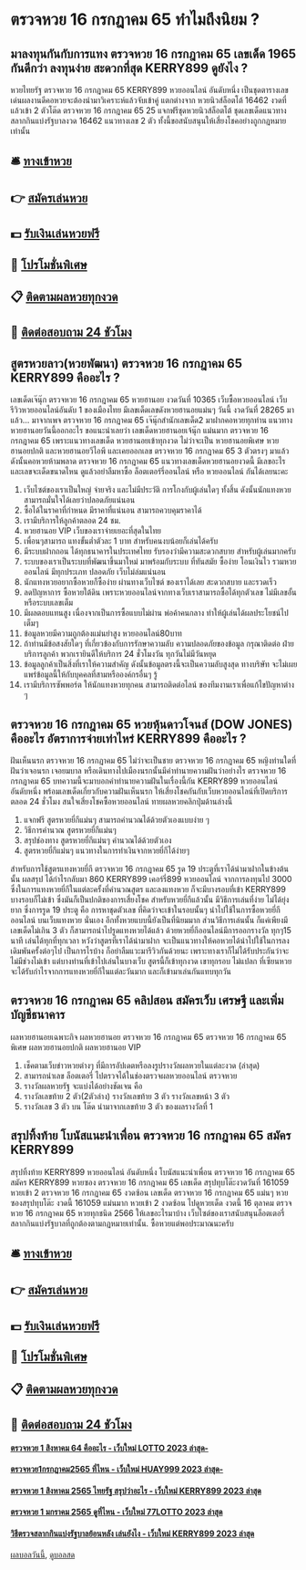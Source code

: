 # ตรวจหวย 16 กรกฎาคม 65 ทำไมถึงนิยม ?
## มาลงทุนกันกับการแทง ตรวจหวย 16 กรกฎาคม 65 เลขเด็ด 1965 กันดีกว่า ลงทุนง่าย สะดวกที่สุด KERRY899 ดูยังไง ?
หวยไทยรัฐ ตรวจหวย 16 กรกฎาคม 65 KERRY899 หวยออนไลน์ อันดับหนึ่ง เป็นชุดตารางเลขเด่นผลงานดีคอหวยจะต้องนำมาวิเคราะห์แล้วจับเข้าคู่ แตกต่างจาก หวยนิวส์ล็อตโต้ 16462 งวดที่แล้วเข้า 2 ตัวโต๊ด ตรวจหวย 16 กรกฎาคม 65 25 แจกฟรีชุดหวยนิวส์ล็อตโต้ ชุดเลขเด็ดแนวทางสลากกินแบ่งรัฐบาลงวด 16462 แนวทางเลข 2 ตัว ทั้งนี้ขอสนับสนุนให้เสี่ยงโชคอย่างถูกกฎหมายเท่านั้น

## 🛎 [ทางเข้าหวย](https://bit.ly/3BG5bNw)
## 👉 [สมัครเล่นหวย](https://bit.ly/3BG5bNw)
## 💵 [รับเงินเล่นหวยฟรี](https://bit.ly/3C3mvgS)
## 👑 [โปรโมชั่นพิเศษ](https://bit.ly/3C3mvgS)
## 📋 [ติดตามผลหวยทุกงวด](https://bit.ly/3C3mvgS)
## 📱 [ติดต่อสอบถาม 24 ชัวโมง](https://bit.ly/3C3mvgS)

## สูตรหวยลาว(หวยพัฒนา) ตรวจหวย 16 กรกฎาคม 65 KERRY899 คืออะไร ?
เลขเด็ดเจ๊นุ๊ก ตรวจหวย 16 กรกฎาคม 65 หวยฮานอย งวดวันที่ 10365
เว็บซื้อหวยออนไลน์ เว็บรีวิวหวยออนไลน์อันดับ 1 ของเมืองไทย มีเลขเด็ดเลขดังหวยฮานอยแม่นๆ วันนี้ งวดวันที่ 28265 มาแล้ว… มาจากเพจ ตรวจหวย 16 กรกฎาคม 65 เจ๊นุ๊กสำนักเลขเด็ด2 มาฝากคอหวยทุกท่าน แนวทางหวยฮานอยวันนี้ออกอะไร ขอแนะนำเลยว่า เลขเด็ดหวยฮานอยเจ้นุ๊ก แม่นมาก ตรวจหวย 16 กรกฎาคม 65 เพราะแนวทางเลขเด็ด หวยฮานอยเข้าทุกงวด ไม่ว่าจะเป็น หวยฮานอยพิเศษ หวยฮานอยปกติ และหวยฮานอยวีไอพี และเคยออกเลข ตรวจหวย 16 กรกฎาคม 65 3 ตัวตรงๆ มาแล้ว ดังนั้นคอหวยห้ามพลาด ตรวจหวย 16 กรกฎาคม 65 แนวทางเลขเด็ดหวยฮานอยงวดนี้ มีเลขอะไร และเลขจะเด็ดขนาดไหน ดูแล้วอย่าลืมหาซื้อ ล็อตเตอร์รี่ออนไลน์ หรือ หวยออนไลน์ กันได้เลยนะคะ
1. เว็บไซต์ของเราเป็นใหญ่ จ่ายจริง และไม่มีประวัติ การโกงกับผู้เล่นใดๆ ทั้งสิ้น ดังนั้นนักแทงหวยสามารถมั่นใจได้เลยว่าปลอดภัยแน่นอน
2. ซื้อได้ในราคาที่กำหนด มีราคาที่แน่นอน สามารถควบคุมราคาได้
3. เรามีบริการให้ลูกค้าตลอด 24 ชม.
4. หวยฮานอย VIP เว็บของเราจ่ายเยอะที่สุดในไทย
5. เพื่อนๆสามารถ แทงขั้นต่ำตัวละ 1 บาท สำหรับคนงบน้อยก็เล่นได้ครับ
6. มีระบบฝากถอน ได้ทุกธนาคารในประเทศไทย รับรองว่ามีความสะดวกสบาย สำหรับผู้เล่นมากครับ
7. ระบบของเราเป็นระบบที่พัฒนาขึ้นมาใหม่ มาพร้อมกับระบบ ที่ทันสมัย ซื้อง่าย โอนเงินไว รวมหวยออนไลน์ มีทุกประเภท ปลอดภัย เว็บไม่ล่มแน่นอน
8. นักแทงหวยอยากซื้อหวยก็ซื้อง่าย ผ่านทางเว็บไซต์ ของเราได้เลย สะดวกสบาย และรวดเร็ว
9. ลดปัญหาการ ซื้อหวยใต้ดิน เพราะหวยออนไลน์จากทางเว็บเราสามารถซื้อได้ทุกตัวเลข ไม่มีเลขอั้น หรือระบบเลขเต็ม
10. มีผลตอบแทนสูง เนื่องจากเป็นการซื้อแบบไม่ผ่าน พ่อค้าคนกลาง ทำให้ผู้เล่นได้ผลประโยชน์ไปเต็มๆ
11. ข้อมูลหวยมีความถูกต้องแม่นยำสูง หวยออนไลน์80บาท
12. ถ้าท่านมีข้อสงสัยใดๆ ที่เกี่ยวข้องกับการรักษาความลับ ความปลอดภัยของข้อมูล กรุณาติดต่อ ฝ่ายบริการลูกค้า พวกเรายินดีให้บริการ 24 ชั่วโมงวัน ทุกวันไม่มีวันหยุด
13. ข้อมูลลูกค้าเป็นสิ่งที่เราให้ความสำคัญ ดังนั้นข้อมูลตรงนี้จะเป็นความลับสูงสุด ทางบริษัท จะไม่เผยแพร่ข้อมูลนี้ให้กับบุคคลที่สามหรือองค์กรอื่นๆ รู้
14. เรามีบริการซัพพอร์ต ให้นักแทงหวยทุกคน สามารถติดต่อไลน์ ของทีมงานเราเพื่อแก้ไขปัญหาต่าง ๆ

## ตรวจหวย 16 กรกฎาคม 65 หวยหุ้นดาวโจนส์ (DOW JONES) คืออะไร อัตราการจ่ายเท่าไหร่ KERRY899 คืออะไร ?
ฝันเห็นนรก ตรวจหวย 16 กรกฎาคม 65 ไม่ว่าจะเป็นชาย ตรวจหวย 16 กรกฎาคม 65 หญิงท่านใดที่ฝันว่าเจอนรก เจอยมบาล หรือเดินทางไปเมืองนรกนั้นมีคำทำนายความฝันว่าอย่างไร ตรวจหวย 16 กรกฎาคม 65 บทความนี้จะมาบอกคำทำนายความฝันในเรื่องนี้กัน KERRY899 หวยออนไลน์ อันดับหนึ่ง พร้อมเลขเด็ดเกี่ยวกับความฝันเห็นนรก ให้เสี่ยงโชคกันกับเว็บหวยออนไลน์ที่เปิดบริการ ตลอด 24 ชั่วโมง
สนใจเสี่ยงโชคซื้อหวยออนไลน์ ทายผลหวยคลิกปุ่มด้านล่างนี้
1. แจกฟรี สูตรหวยยี่กีแม่นๆ สามารถคำนวณได้ด้วยตัวเองแบบง่าย ๆ
2. วิธีการคำนวณ สูตรหวยยี่กีแม่นๆ
3. สรุปช่องทาง สูตรหวยยี่กีแม่นๆ คำนวณได้ด้วยตัวเอง
4. สูตรหวยยี่กีแม่นๆ แนวทางในการทำเงินจากหวยยี่กีได้ง่ายๆ

สำหรับการใช้สูตรแทงหวยยี่กี ตรวจหวย 16 กรกฎาคม 65 รูด 19 ประตูที่เราได้นำมาฝากในข้างต้นนั้น ผลสรุป ได้กำไรกลับมา 860 KERRY899 เคอร์รี่899 หวยออนไลน์ จากการลงทุนไป 3000 ซึ่งในการแทงหวยยี่กีในแต่ละครั้งที่คำนวณสูตร และลงแทงหวย ก็จะมีบางรอบที่เข้า KERRY899 บางรอบก็ไม่เข้า ซึ่งมันก็เป็นปกติของการเสี่ยงโชค
สำหรับหวยยี่กีแล้วนั้น มีวิธีการเล่นที่ง่าย ไม่ได้ยุ่งยาก ซึ่งการรูด 19 ประตู คือ การหาชุดตัวเลข ที่คิดว่าจะเข้าในรอบนั้นๆ นำไปใช้ในการซื้อหวยยี่กีออนไลน์ บนเว็บแทงหวย นั่นเอง อีกทั้งหวยแบบนี้ยังเป็นที่นิยมมาก ส่วนวิธีการเล่นนั้น ก็แค่เพียงมีเลขเด็ดไม่เกิน 3 ตัว ก็สามารถนำไปรูดแทงหวยได้แล้ว
ด้วยหวยยี่กีออนไลน์มีการออกรางวัล ทุกๆ15 นาที เล่นได้ทุกที่ทุกเวลา หวังว่าสูตรที่เราได้นำมาฝาก จะเป็นแนวทางให้คอหวยได้นำไปใช้ในการลงเดิมพันครั้งต่อๆไป เป็นการไรบ้าง ก็อย่าลืมแวะมารีวิวกันด้วยนะ
เพราะทางเราก็ไม่ได้รับประกันว่าจะไม่มีช่วงไม่เข้า แต่บางท่านที่เข้าไปเล่นในบางเว็บ สูตรนี้ก็เข้าทุกงวด เขาทุกรอบ ไม่แปลก ที่เซียนหวยจะได้รับกำไรจากการแทงหวยยี่กีในแต่ละวันมาก และก็เข้ามาเล่นกันแทบทุกวัน

## ตรวจหวย 16 กรกฎาคม 65 คลิปสอน สมัครเว็บ เศรษฐี และเพิ่มบัญชีธนาคาร
ผลหวยฮานอยเฉพาะกิจ
ผลหวยฮานอย ตรวจหวย 16 กรกฎาคม 65 ตรวจหวย 16 กรกฎาคม 65 พิเศษ
ผลหวยฮานอยปกติ
ผลหวยฮานอย VIP
1. เช็คตามเว็บข่าวหวยต่างๆ ที่มีการอัปเดตหรือลงรูปรางวัลผลหวยในแต่ละงวด (ล่าสุด)
2. สามารถนำเลข ล็อตเตอรี่ ไปตรวจได้ในช่องตรวจผลหวยออนไลน์ ตรวจหวย
3. รางวัลผลหวยรัฐ จะแบ่งได้อย่างชัดเจน คือ
4. รางวัลเลขท้าย 2 ตัว(2ตัวล่าง) รางวัลเลขท้าย 3 ตัว รางวัลเลขหน้า 3 ตัว
5. รางวัลเลข 3 ตัว บน โต๊ด นำมาจากเลขท้าย 3 ตัว ของผลรางวัลที่ 1

## สรุปทิ้งท้าย โบนัสแนะนำเพื่อน ตรวจหวย 16 กรกฎาคม 65 สมัคร KERRY899
สรุปทิ้งท้าย KERRY899 หวยออนไลน์ อันดับหนึ่ง โบนัสแนะนำเพื่อน ตรวจหวย 16 กรกฎาคม 65 สมัคร KERRY899 หวยซอง ตรวจหวย 16 กรกฎาคม 65 เลขเด็ด สรุปทุบโต๊ะงวดวันที่ 161059 หวยเข้า 2 ตรวจหวย 16 กรกฎาคม 65 งวดซ้อน
เลขเด็ด ตรวจหวย 16 กรกฎาคม 65 แม่นๆ หวยซองสรุปทุบโต๊ะ งวดนี้ 161059 แม่นมาก หวยเข้า 2 งวดซ้อน ไปดูหวยเด็ด งวดนี้ 16 ตุลาคม ตรวจหวย 16 กรกฎาคม 65 หวยทุกชนิด 2566 ให้เลขอะไรมาบ้าง
เว็บไซต์ของเราสนับสนุนล็อตเตอรี่สลากกินแบ่งรัฐบาลที่ถูกต้องตามกฏหมายเท่านั้น. ซื้อหวยแต่พอประมาณนะครับ

## 🛎 [ทางเข้าหวย](https://bit.ly/3BG5bNw)
## 👉 [สมัครเล่นหวย](https://bit.ly/3BG5bNw)
## 💵 [รับเงินเล่นหวยฟรี](https://bit.ly/3C3mvgS)
## 👑 [โปรโมชั่นพิเศษ](https://bit.ly/3C3mvgS)
## 📋 [ติดตามผลหวยทุกงวด](https://bit.ly/3C3mvgS)
## 📱 [ติดต่อสอบถาม 24 ชัวโมง](https://bit.ly/3C3mvgS)

#### [ตรวจหวย 1 สิงหาคม 64 คืออะไร - เว็บใหม่ LOTTO 2023 ล่าสุด-](https://atom.io/themes/ตรวจหวย%201%20สิงหาคม%2064%20คืออะไร%20-%20เว็บใหม่%20lotto%202023%20ล่าสุด-)
#### [ตรวจหวย1กรกฎาคม2565 ที่ไหน - เว็บใหม่ HUAY999 2023 ล่าสุด-](https://atom.io/themes/ตรวจหวย1กรกฎาคม2565%20ที่ไหน%20-%20เว็บใหม่%20huay999%202023%20ล่าสุด-)
#### [ตรวจหวย 1 สิงหาคม 2565 ไทยรัฐ สรุปว่าอะไร - เว็บใหม่ KERRY899 2023 ล่าสุด](https://atom.io/themes/ตรวจหวย%201%20สิงหาคม%202565%20ไทยรัฐ%20สรุปว่าอะไร%20-%20เว็บใหม่%20kerry899%202023%20ล่าสุด)
#### [ตรวจหวย 1 มกราคม 2565 ดูที่ไหน - เว็บใหม่ 77LOTTO 2023 ล่าสุด](https://atom.io/themes/ตรวจหวย%201%20มกราคม%202565%20ดูที่ไหน%20-%20เว็บใหม่%2077lotto%202023%20ล่าสุด)
#### [วิธีตรวจสลากกินแบ่งรัฐบาลย้อนหลัง เล่นยังไง - เว็บใหม่ KERRY899 2023 ล่าสุด](https://atom.io/themes/วิธีตรวจสลากกินแบ่งรัฐบาลย้อนหลัง%20เล่นยังไง%20-%20เว็บใหม่%20kerry899%202023%20ล่าสุด)

[ผลบอลวันนี้](https://siamsport.tv "ผลบอลวันนี้"), [ดูบอลสด](https://siamsport.tv/ดูบอลสด "ดูบอลสด")